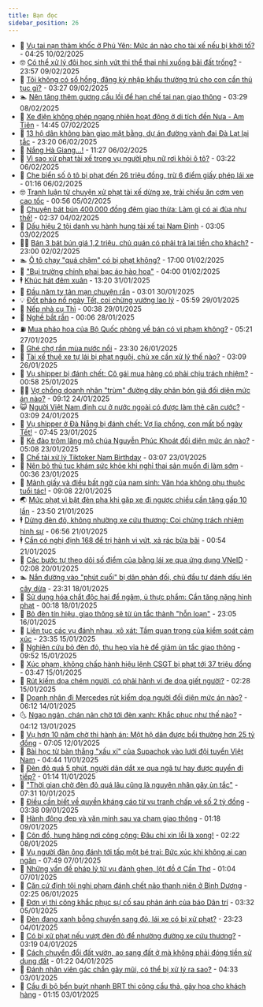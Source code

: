 ```yaml
---
title: Bạn đọc
sidebar_position: 26
---
```


<!-- dantri-ban-doc:START -->
- 🦒 [Vụ tai nạn thảm khốc ở Phú Yên: Mức án nào cho tài xế nếu bị khởi tố?](https://dantri.com.vn/ban-doc/vu-tai-nan-tham-khoc-o-phu-yen-muc-an-nao-cho-tai-xe-neu-bi-khoi-to-20250210110119086.htm) - 04:25 10/02/2025
- 🤓 [Có thể xử lý đôi học sinh vứt thi thể thai nhi xuống bãi đất trống?](https://dantri.com.vn/ban-doc/co-the-xu-ly-doi-hoc-sinh-vut-thi-the-thai-nhi-xuong-bai-dat-trong-20250209111124900.htm) - 23:57 09/02/2025
- 🐻 [Tôi không có sổ hồng, đăng ký nhập khẩu thường trú cho con cần thủ tục gì?](https://dantri.com.vn/ban-doc/toi-khong-co-so-hong-dang-ky-nhap-khau-thuong-tru-cho-con-can-thu-tuc-gi-20250209102734207.htm) - 03:27 09/02/2025
- 🏊 [Nên tăng thêm gương cầu lồi để hạn chế tai nạn giao thông](https://dantri.com.vn/ban-doc/nen-tang-them-guong-cau-loi-de-han-che-tai-nan-giao-thong-20250208102913275.htm) - 03:29 08/02/2025
- 💄 [Xe điện không phép ngang nhiên hoạt động ở di tích đền Nưa - Am Tiên](https://dantri.com.vn/ban-doc/xe-dien-khong-phep-ngang-nhien-hoat-dong-o-di-tich-den-nua-am-tien-20250206152453301.htm) - 14:45 07/02/2025
- 🫣 [13 hộ dân không bàn giao mặt bằng, dự án đường vành đai Đà Lạt lại tắc](https://dantri.com.vn/ban-doc/13-ho-dan-khong-ban-giao-mat-bang-du-an-duong-vanh-dai-da-lat-lai-tac-20250206104830534.htm) - 23:20 06/02/2025
- 🎃 [Nắng Hà Giang...!](https://dantri.com.vn/ban-doc/nang-ha-giang-20250206181602199.htm) - 11:27 06/02/2025
- 🦄 [Vì sao xử phạt tài xế trong vụ người phụ nữ rơi khỏi ô tô?](https://dantri.com.vn/ban-doc/vi-sao-xu-phat-tai-xe-trong-vu-nguoi-phu-nu-roi-khoi-o-to-20250206100332015.htm) - 03:22 06/02/2025
- 💯 [Che biển số ô tô bị phạt đến 26 triệu đồng, trừ 6 điểm giấy phép lái xe](https://dantri.com.vn/ban-doc/che-bien-so-o-to-bi-phat-den-26-trieu-dong-tru-6-diem-giay-phep-lai-xe-20250206081523959.htm) - 01:16 06/02/2025
- 🤓 [Tranh luận từ chuyện xử phạt tài xế dừng xe, trải chiếu ăn cơm ven cao tốc](https://dantri.com.vn/ban-doc/tranh-luan-tu-chuyen-xu-phat-tai-xe-dung-xe-trai-chieu-an-com-ven-cao-toc-20250205002041957.htm) - 00:56 05/02/2025
- 🥷 [Chuyện bát bún 400.000 đồng đêm giao thừa: Làm gì có ai đùa như thế!](https://dantri.com.vn/ban-doc/chuyen-bat-bun-400000-dong-dem-giao-thua-lam-gi-co-ai-dua-nhu-the-20250203234300316.htm) - 02:37 04/02/2025
- 🐻 [Dấu hiệu 2 tội danh vụ hành hung tài xế tại Nam Định](https://dantri.com.vn/ban-doc/dau-hieu-2-toi-danh-vu-hanh-hung-tai-xe-tai-nam-dinh-20250203082644050.htm) - 03:05 03/02/2025
- 🧑‍💻 [Bán 3 bát bún giá 1,2 triệu, chủ quán có phải trả lại tiền cho khách?](https://dantri.com.vn/ban-doc/ban-3-bat-bun-gia-12-trieu-chu-quan-co-phai-tra-lai-tien-cho-khach-20250202175814426.htm) - 23:00 02/02/2025
- 🏊 [Ô tô chạy &quot;quá chậm&quot; có bị phạt không?](https://dantri.com.vn/phap-luat/o-to-chay-qua-cham-co-bi-phat-khong-20250131154307158.htm) - 17:00 01/02/2025
- 🦆 [&quot;Bụi trường chinh phai bạc áo hào hoa&quot;](https://dantri.com.vn/ban-doc/bui-truong-chinh-phai-bac-ao-hao-hoa-20250201105956609.htm) - 04:00 01/02/2025
- 🕴 [Khúc hát đêm xuân](https://dantri.com.vn/ban-doc/khuc-hat-dem-xuan-20250131201948187.htm) - 13:20 31/01/2025
- 🌈 [Đầu năm tỵ tản mạn chuyện rắn](https://dantri.com.vn/ban-doc/dau-nam-ty-tan-man-chuyen-ran-20250130100041230.htm) - 03:01 30/01/2025
- 💡 [Đốt pháo nổ ngày Tết, coi chừng vướng lao lý](https://dantri.com.vn/ban-doc/dot-phao-no-ngay-tet-coi-chung-vuong-lao-ly-20250128220535979.htm) - 05:59 29/01/2025
- 🐻 [Nếp nhà cụ Thì](https://dantri.com.vn/ban-doc/nep-nha-cu-thi-20250129073831492.htm) - 00:38 29/01/2025
- 💪 [Nghề bắt rắn](https://dantri.com.vn/ban-doc/nghe-bat-ran-20250127220635832.htm) - 00:06 28/01/2025
- ⛽️ [Mua pháo hoa của Bộ Quốc phòng về bán có vi phạm không?](https://dantri.com.vn/ban-doc/mua-phao-hoa-cua-bo-quoc-phong-ve-ban-co-vi-pham-khong-20250127092158082.htm) - 05:21 27/01/2025
- 🦍 [Ghé chợ rắn mùa nước nổi](https://dantri.com.vn/ban-doc/ghe-cho-ran-mua-nuoc-noi-20250121150648899.htm) - 23:30 26/01/2025
- 🤖 [Tài xế thuê xe tự lái bị phạt nguội, chủ xe cần xử lý thế nào?](https://dantri.com.vn/ban-doc/tai-xe-thue-xe-tu-lai-bi-phat-nguoi-chu-xe-can-xu-ly-the-nao-20250126100835611.htm) - 03:09 26/01/2025
- 🌈 [Vụ shipper bị đánh chết: Cô gái mua hàng có phải chịu trách nhiệm?](https://dantri.com.vn/ban-doc/vu-shipper-bi-danh-chet-co-gai-mua-hang-co-phai-chiu-trach-nhiem-20250124085543239.htm) - 00:58 25/01/2025
- 👨‍🏫 [Vợ chồng doanh nhân &quot;trùm&quot; đường dây phân bón giả đối diện mức án nào?](https://dantri.com.vn/ban-doc/vo-chong-doanh-nhan-trum-duong-day-phan-bon-gia-doi-dien-muc-an-nao-20250124113659086.htm) - 09:12 24/01/2025
- 😺 [Người Việt Nam định cư ở nước ngoài có được làm thẻ căn cước?](https://dantri.com.vn/ban-doc/nguoi-viet-nam-dinh-cu-o-nuoc-ngoai-co-duoc-lam-the-can-cuoc-20250124100931069.htm) - 03:09 24/01/2025
- 🎃 [Vụ shipper ở Đà Nẵng bị đánh chết: Vợ lìa chồng, con mất bố ngày Tết!](https://dantri.com.vn/ban-doc/vu-shipper-o-da-nang-bi-danh-chet-vo-lia-chong-con-mat-bo-ngay-tet-20250123123605269.htm) - 07:45 23/01/2025
- 🚀 [Kẻ đào trộm lăng mộ chúa Nguyễn Phúc Khoát đối diện mức án nào?](https://dantri.com.vn/ban-doc/ke-dao-trom-lang-mo-chua-nguyen-phuc-khoat-doi-dien-muc-an-nao-20250123053344662.htm) - 05:08 23/01/2025
- 🧐 [Chế tài xử lý Tiktoker Nam Birthday](https://dantri.com.vn/ban-doc/che-tai-xu-ly-tiktoker-nam-birthday-20250123092421468.htm) - 03:07 23/01/2025
- 🌋 [Nên bỏ thủ tục khám sức khỏe khi nghỉ thai sản muốn đi làm sớm](https://dantri.com.vn/ban-doc/nen-bo-thu-tuc-kham-suc-khoe-khi-nghi-thai-san-muon-di-lam-som-20250123073616124.htm) - 00:36 23/01/2025
- 🦏 [Mảnh giấy và điều bất ngờ của nam sinh: Văn hóa không phụ thuộc tuổi tác!](https://dantri.com.vn/ban-doc/manh-giay-va-dieu-bat-ngo-cua-nam-sinh-van-hoa-khong-phu-thuoc-tuoi-tac-20250122153757981.htm) - 09:08 22/01/2025
- 🌏 [Mức phạt vì bật đèn pha khi gặp xe đi ngược chiều cần tăng gấp 10 lần](https://dantri.com.vn/ban-doc/muc-phat-vi-bat-den-pha-khi-gap-xe-di-nguoc-chieu-can-tang-gap-10-lan-20250122065002451.htm) - 23:50 21/01/2025
- 🕴 [Dừng đèn đỏ, không nhường xe cứu thương: Coi chừng trách nhiệm hình sự](https://dantri.com.vn/ban-doc/dung-den-do-khong-nhuong-xe-cuu-thuong-coi-chung-trach-nhiem-hinh-su-20250121082212208.htm) - 06:56 21/01/2025
- 🕴 [Cần có nghị định 168 để trị hành vi vứt, xả rác bừa bãi](https://dantri.com.vn/ban-doc/can-co-nghi-dinh-168-de-tri-hanh-vi-vut-xa-rac-bua-bai-20250121075250266.htm) - 00:54 21/01/2025
- 🎉 [Các bước tự theo dõi số điểm của bằng lái xe qua ứng dụng VNeID](https://dantri.com.vn/ban-doc/cac-buoc-tu-theo-doi-so-diem-cua-bang-lai-xe-qua-ung-dung-vneid-20250120090711292.htm) - 02:08 20/01/2025
- 🏊 [Nắn đường vào &quot;phút cuối&quot; bị dân phản đối, chủ đầu tư đánh dấu lên cây dừa](https://dantri.com.vn/ban-doc/nan-duong-vao-phut-cuoi-bi-dan-phan-doi-chu-dau-tu-danh-dau-len-cay-dua-20250116121048361.htm) - 23:31 18/01/2025
- 🦣 [Sử dụng hóa chất độc hại để ngâm, ủ thực phẩm: Cần tăng nặng hình phạt](https://dantri.com.vn/ban-doc/su-dung-hoa-chat-doc-hai-de-ngam-u-thuc-pham-can-tang-nang-hinh-phat-20250118071742544.htm) - 00:18 18/01/2025
- 💫 [Bỏ đèn tín hiệu, giao thông sẽ từ ùn tắc thành &quot;hỗn loạn&quot;](https://dantri.com.vn/ban-doc/bo-den-tin-hieu-giao-thong-se-tu-un-tac-thanh-hon-loan-20250117004156721.htm) - 23:05 16/01/2025
- 🌈 [Liên tục các vụ đánh nhau, xô xát: Tầm quan trọng của kiểm soát cảm xúc](https://dantri.com.vn/xa-hoi/lien-tuc-cac-vu-danh-nhau-xo-xat-tam-quan-trong-cua-kiem-soat-cam-xuc-20250115225958819.htm) - 23:35 15/01/2025
- 🫣 [Nghiên cứu bỏ đèn đỏ, thu hẹp vỉa hè để giảm ùn tắc giao thông](https://dantri.com.vn/ban-doc/nghien-cuu-bo-den-do-thu-hep-via-he-de-giam-un-tac-giao-thong-20250115165026972.htm) - 09:52 15/01/2025
- 🎉 [Xúc phạm, không chấp hành hiệu lệnh CSGT bị phạt tới 37 triệu đồng](https://dantri.com.vn/xa-hoi/xuc-pham-khong-chap-hanh-hieu-lenh-csgt-bi-phat-toi-37-trieu-dong-20250115103937752.htm) - 03:47 15/01/2025
- 🥸 [Rút kiếm dọa chém người, có phải hành vi đe dọa giết người?](https://dantri.com.vn/ban-doc/rut-kiem-doa-chem-nguoi-co-phai-hanh-vi-de-doa-giet-nguoi-20250114235449756.htm) - 02:28 15/01/2025
- 🦄 [Doanh nhân đi Mercedes rút kiếm dọa người đối diện mức án nào?](https://dantri.com.vn/ban-doc/doanh-nhan-di-mercedes-rut-kiem-doa-nguoi-doi-dien-muc-an-nao-20250114113618859.htm) - 06:12 14/01/2025
- 🌜 [Ngao ngán, chán nản chờ tới đèn xanh: Khắc phục như thế nào?](https://dantri.com.vn/ban-doc/ngao-ngan-chan-nan-cho-toi-den-xanh-khac-phuc-nhu-the-nao-20250113000322665.htm) - 04:12 13/01/2025
- 🎉 [Vụ hơn 10 năm chờ thi hành án: Một hộ dân được bồi thường hơn 25 tỷ đồng](https://dantri.com.vn/ban-doc/vu-hon-10-nam-cho-thi-hanh-an-mot-ho-dan-duoc-boi-thuong-hon-25-ty-dong-20250112111905680.htm) - 07:05 12/01/2025
- 🦄 [Bài học từ bàn thắng &quot;xấu xí&quot; của Supachok vào lưới đội tuyển Việt Nam](https://dantri.com.vn/ban-doc/bai-hoc-tu-ban-thang-xau-xi-cua-supachok-vao-luoi-doi-tuyen-viet-nam-20250111095650330.htm) - 04:44 11/01/2025
- 🧰 [Đèn đỏ quá 5 phút, người dân dắt xe qua ngã tư hay được quyền đi tiếp?](https://dantri.com.vn/ban-doc/den-do-qua-5-phut-nguoi-dan-dat-xe-qua-nga-tu-hay-duoc-quyen-di-tiep-20250111081405644.htm) - 01:14 11/01/2025
- 🤡 [&quot;Thời gian chờ đèn đỏ quá lâu cũng là nguyên nhân gây ùn tắc&quot;](https://dantri.com.vn/ban-doc/thoi-gian-cho-den-do-qua-lau-cung-la-nguyen-nhan-gay-un-tac-20250110142901219.htm) - 07:31 10/01/2025
- 💫 [Điều cần biết về quyền kháng cáo từ vụ tranh chấp vé số 2 tỷ đồng](https://dantri.com.vn/ban-doc/dieu-can-biet-ve-quyen-khang-cao-tu-vu-tranh-chap-ve-so-2-ty-dong-20250109101623667.htm) - 03:38 09/01/2025
- 🦏 [Hành động đẹp và văn minh sau va chạm giao thông](https://dantri.com.vn/ban-doc/hanh-dong-dep-va-van-minh-sau-va-cham-giao-thong-20250109081814757.htm) - 01:18 09/01/2025
- 🧠 [Côn đồ, hung hăng nơi công cộng: Đâu chỉ xin lỗi là xong!](https://dantri.com.vn/ban-doc/con-do-hung-hang-noi-cong-cong-dau-chi-xin-loi-la-xong-20250108091741712.htm) - 02:22 08/01/2025
- 🫶 [Vụ người đàn ông đánh tới tấp một bé trai: Bức xúc khi không ai can ngăn](https://dantri.com.vn/ban-doc/vu-nguoi-dan-ong-danh-toi-tap-mot-be-trai-buc-xuc-khi-khong-ai-can-ngan-20250106151219325.htm) - 07:49 07/01/2025
- 💼 [Những vấn đề pháp lý từ vụ đánh ghen, lột đồ ở Cần Thơ](https://dantri.com.vn/ban-doc/nhung-van-de-phap-ly-tu-vu-danh-ghen-lot-do-o-can-tho-20250106232314925.htm) - 01:04 07/01/2025
- 👺 [Căn cứ định tội nghi phạm đánh chết não thanh niên ở Bình Dương](https://dantri.com.vn/ban-doc/can-cu-dinh-toi-nghi-pham-danh-chet-nao-thanh-nien-o-binh-duong-20250106085015332.htm) - 02:25 06/01/2025
- 🥳 [Đơn vị thi công khắc phục sự cố sau phản ánh của báo Dân trí](https://dantri.com.vn/ban-doc/don-vi-thi-cong-khac-phuc-su-co-sau-phan-anh-cua-bao-dan-tri-20250105103111042.htm) - 03:32 05/01/2025
- 🦄 [Đèn đang xanh bỗng chuyển sang đỏ, lái xe có bị xử phạt?](https://dantri.com.vn/ban-doc/den-dang-xanh-bong-chuyen-sang-do-lai-xe-co-bi-xu-phat-20250104101830080.htm) - 23:23 04/01/2025
- 🎡 [Có bị xử phạt nếu vượt đèn đỏ để nhường đường xe cứu thương?](https://dantri.com.vn/ban-doc/co-bi-xu-phat-neu-vuot-den-do-de-nhuong-duong-xe-cuu-thuong-20250104091853514.htm) - 03:19 04/01/2025
- 💫 [Cách chuyển đổi đất vườn, ao sang đất ở mà không phải đóng tiền sử dụng đất](https://dantri.com.vn/ban-doc/cach-chuyen-doi-dat-vuon-ao-sang-dat-o-ma-khong-phai-dong-tien-su-dung-dat-20250103112016528.htm) - 01:22 04/01/2025
- 💫 [Đánh nhân viên gác chắn gãy mũi, có thể bị xử lý ra sao?](https://dantri.com.vn/ban-doc/danh-nhan-vien-gac-chan-gay-mui-co-the-bi-xu-ly-ra-sao-20250103082852536.htm) - 04:33 03/01/2025
- 💪 [Cầu đi bộ bến buýt nhanh BRT thi công cẩu thả, gây họa cho khách hàng](https://dantri.com.vn/ban-doc/cau-di-bo-ben-buyt-nhanh-brt-thi-cong-cau-tha-gay-hoa-cho-khach-hang-20250103081347743.htm) - 01:15 03/01/2025<!-- dantri-ban-doc:END -->
